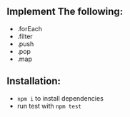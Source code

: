 ## Implement The following:
* .forEach
* .filter
* .push
* .pop
* .map

## Installation:
* ```npm i``` to install dependencies
* run test with ```npm test```
